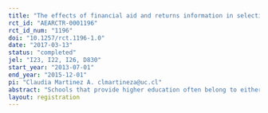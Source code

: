 ```yaml
---
title: "The effects of financial aid and returns information in selective and less selective schools: Experimental evidence from Chile"
rct_id: "AEARCTR-0001196"
rct_id_num: "1196"
doi: "10.1257/rct.1196-1.0"
date: "2017-03-13"
status: "completed"
jel: "I23, I22, I26, D830"
start_year: "2013-07-01"
end_year: "2015-12-01"
pi: "Claudia Martinez A. clmartineza@uc.cl"
abstract: "Schools that provide higher education often belong to either a merit-based selective system or an open-access less selective system. Because spaces in the selective system tend to be rationed and contingent on a lifetime of academic preparation, improved access to higher education may be more quickly achieved through interventions relevant to the less selective system. We present the results of a field experiment that provided Grade 12 students in Chile with tailored information about financial aid and average earnings for schools and careers in both types of schools. Treated students are more likely to apply to and enroll in higher education. Effects are concentrated among students who must choose from schools in the less selective system. Treated students choose careers and schools with lower expected wages, lower employment probabilities, and lower quality, but offering shorter degree programs with lower tuition."
layout: registration
---
```



